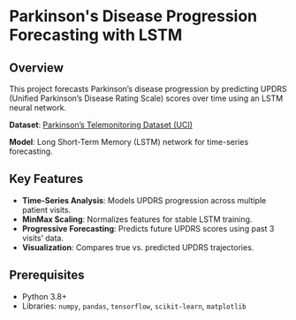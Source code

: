 # Parkinson's Disease Progression Forecasting with LSTM

## Overview
This project forecasts Parkinson’s disease progression by predicting UPDRS (Unified Parkinson’s Disease Rating Scale) scores over time using an LSTM neural network. 

**Dataset**: [Parkinson’s Telemonitoring Dataset (UCI)](https://archive.ics.uci.edu/ml/datasets/Parkinsons+Telemonitoring)  

**Model**: Long Short-Term Memory (LSTM) network for time-series forecasting.

## Key Features
- **Time-Series Analysis**: Models UPDRS progression across multiple patient visits.
- **MinMax Scaling**: Normalizes features for stable LSTM training.
- **Progressive Forecasting**: Predicts future UPDRS scores using past 3 visits’ data.
- **Visualization**: Compares true vs. predicted UPDRS trajectories.

## Prerequisites
- Python 3.8+
- Libraries: `numpy`, `pandas`, `tensorflow`, `scikit-learn`, `matplotlib`
